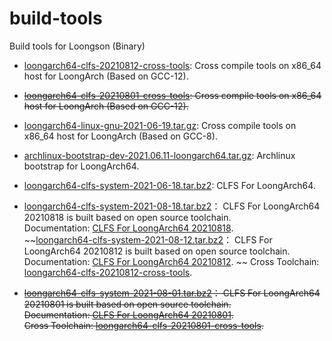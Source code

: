 # build-tools

Build tools for Loongson (Binary)

- [loongarch64-clfs-20210812-cross-tools](https://github.com/loongson/build-tools/releases/download/2021.06.19/loongarch64-clfs-20210812-cross-tools.tar.xz): Cross compile tools on x86_64 host for LoongArch (Based on GCC-12).
- ~~[loongarch64-clfs-20210801-cross-tools](https://github.com/loongson/build-tools/releases/download/2021.06.19/loongarch64-clfs-20210801-cross-tools.tar.xz): Cross compile tools on x86_64 host for LoongArch (Based on GCC-12).~~

- [loongarch64-linux-gnu-2021-06-19.tar.gz](https://github.com/loongson/build-tools/releases/download/2021.06.19/loongarch64-linux-gnu-2021-06-19.tar.gz): Cross compile tools on x86_64 host for LoongArch (Based on GCC-8).

- [archlinux-bootstrap-dev-2021.06.11-loongarch64.tar.gz](https://github.com/loongson/build-tools/releases/download/2021.06.19/archlinux-bootstrap-dev-2021.06.11-loongarch64.tar.gz): Archlinux bootstrap for LoongArch64.

- [loongarch64-clfs-system-2021-06-18.tar.bz2](https://github.com/loongson/build-tools/releases/download/2021.06.19/loongarch64-clfs-system-2021-06-18.tar.bz2): CLFS For LoongArch64.

- [loongarch64-clfs-system-2021-08-18.tar.bz2](https://github.com/sunhaiyong1978/CLFS-for-LoongArch/releases/download/20210818/loongarch64-clfs-system-20210818.tar.bz2)： CLFS For LoongArch64 20210818 is built based on open source toolchain.  
Documentation: [CLFS For LoongArch64 20210818](https://github.com/sunhaiyong1978/CLFS-for-LoongArch/blob/main/CLFS_For_LoongArch64-20210818.md).  
~~[loongarch64-clfs-system-2021-08-12.tar.bz2](https://github.com/sunhaiyong1978/CLFS-for-LoongArch/releases/download/20210812/loongarch64-clfs-system-20210812.tar.bz2)： CLFS For LoongArch64 20210812 is built based on open source toolchain.
Documentation: [CLFS For LoongArch64 20210812](https://github.com/sunhaiyong1978/CLFS-for-LoongArch/blob/main/CLFS_For_LoongArch64-20210812.md).  ~~
Cross Toolchain: [loongarch64-clfs-20210812-cross-tools](https://github.com/loongson/build-tools/releases/download/2021.06.19/loongarch64-clfs-20210812-cross-tools.tar.xz).

- ~~[loongarch64-clfs-system-2021-08-01.tar.bz2](https://github.com/sunhaiyong1978/CLFS-for-LoongArch/releases/download/20210801/loongarch64-clfs-system-20210801.tar.bz2)： CLFS For LoongArch64 20210801 is built based on open source toolchain.  
Documentation: [CLFS For LoongArch64 20210801](https://github.com/sunhaiyong1978/CLFS-for-LoongArch/blob/main/CLFS_For_LoongArch64-20210801.md).  
Cross Toolchain: [loongarch64-clfs-20210801-cross-tools](https://github.com/loongson/build-tools/releases/download/2021.06.19/loongarch64-clfs-20210801-cross-tools.tar.xz).~~
